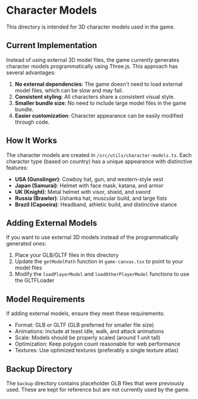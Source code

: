 # Character Models

This directory is intended for 3D character models used in the game.

## Current Implementation

Instead of using external 3D model files, the game currently generates character models programmatically using Three.js. This approach has several advantages:

1. **No external dependencies**: The game doesn't need to load external model files, which can be slow and may fail.
2. **Consistent styling**: All characters share a consistent visual style.
3. **Smaller bundle size**: No need to include large model files in the game bundle.
4. **Easier customization**: Character appearance can be easily modified through code.

## How It Works

The character models are created in `/src/utils/character-models.ts`. Each character type (based on country) has a unique appearance with distinctive features:

- **USA (Gunslinger)**: Cowboy hat, gun, and western-style vest
- **Japan (Samurai)**: Helmet with face mask, katana, and armor
- **UK (Knight)**: Metal helmet with visor, shield, and sword
- **Russia (Brawler)**: Ushanka hat, muscular build, and large fists
- **Brazil (Capoeira)**: Headband, athletic build, and distinctive stance

## Adding External Models

If you want to use external 3D models instead of the programmatically generated ones:

1. Place your GLB/GLTF files in this directory
2. Update the `getModelPath` function in `game-canvas.tsx` to point to your model files
3. Modify the `loadPlayerModel` and `loadOtherPlayerModel` functions to use the GLTFLoader

## Model Requirements

If adding external models, ensure they meet these requirements:

- Format: GLB or GLTF (GLB preferred for smaller file size)
- Animations: Include at least idle, walk, and attack animations
- Scale: Models should be properly scaled (around 1 unit tall)
- Optimization: Keep polygon count reasonable for web performance
- Textures: Use optimized textures (preferably a single texture atlas)

## Backup Directory

The `backup` directory contains placeholder GLB files that were previously used. These are kept for reference but are not currently used by the game. 
